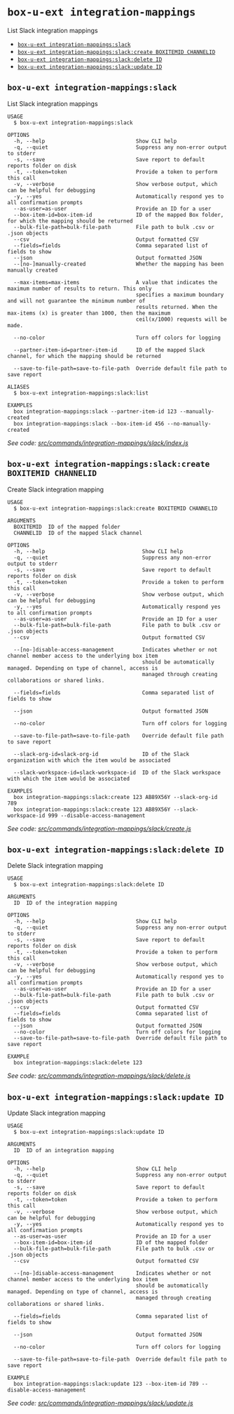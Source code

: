 `box-u-ext integration-mappings`
================================

List Slack integration mappings

* [`box-u-ext integration-mappings:slack`](#box-u-ext-integration-mappingsslack)
* [`box-u-ext integration-mappings:slack:create BOXITEMID CHANNELID`](#box-u-ext-integration-mappingsslackcreate-boxitemid-channelid)
* [`box-u-ext integration-mappings:slack:delete ID`](#box-u-ext-integration-mappingsslackdelete-id)
* [`box-u-ext integration-mappings:slack:update ID`](#box-u-ext-integration-mappingsslackupdate-id)

## `box-u-ext integration-mappings:slack`

List Slack integration mappings

```
USAGE
  $ box-u-ext integration-mappings:slack

OPTIONS
  -h, --help                             Show CLI help
  -q, --quiet                            Suppress any non-error output to stderr
  -s, --save                             Save report to default reports folder on disk
  -t, --token=token                      Provide a token to perform this call
  -v, --verbose                          Show verbose output, which can be helpful for debugging
  -y, --yes                              Automatically respond yes to all confirmation prompts
  --as-user=as-user                      Provide an ID for a user
  --box-item-id=box-item-id              ID of the mapped Box folder, for which the mapping should be returned
  --bulk-file-path=bulk-file-path        File path to bulk .csv or .json objects
  --csv                                  Output formatted CSV
  --fields=fields                        Comma separated list of fields to show
  --json                                 Output formatted JSON
  --[no-]manually-created                Whether the mapping has been manually created

  --max-items=max-items                  A value that indicates the maximum number of results to return. This only
                                         specifies a maximum boundary and will not guarantee the minimum number of
                                         results returned. When the max-items (x) is greater than 1000, then the maximum
                                         ceil(x/1000) requests will be made.

  --no-color                             Turn off colors for logging

  --partner-item-id=partner-item-id      ID of the mapped Slack channel, for which the mapping should be returned

  --save-to-file-path=save-to-file-path  Override default file path to save report

ALIASES
  $ box-u-ext integration-mappings:slack:list

EXAMPLES
  box integration-mappings:slack --partner-item-id 123 --manually-created
  box integration-mappings:slack --box-item-id 456 --no-manually-created
```

_See code: [src/commands/integration-mappings/slack/index.js](https://github.com/vsunday/boxcli-ext/blob/v0.0.4/src/commands/integration-mappings/slack/index.js)_

## `box-u-ext integration-mappings:slack:create BOXITEMID CHANNELID`

Create Slack integration mapping

```
USAGE
  $ box-u-ext integration-mappings:slack:create BOXITEMID CHANNELID

ARGUMENTS
  BOXITEMID  ID of the mapped folder
  CHANNELID  ID of the mapped Slack channel

OPTIONS
  -h, --help                               Show CLI help
  -q, --quiet                              Suppress any non-error output to stderr
  -s, --save                               Save report to default reports folder on disk
  -t, --token=token                        Provide a token to perform this call
  -v, --verbose                            Show verbose output, which can be helpful for debugging
  -y, --yes                                Automatically respond yes to all confirmation prompts
  --as-user=as-user                        Provide an ID for a user
  --bulk-file-path=bulk-file-path          File path to bulk .csv or .json objects
  --csv                                    Output formatted CSV

  --[no-]disable-access-management         Indicates whether or not channel member access to the underlying box item
                                           should be automatically managed. Depending on type of channel, access is
                                           managed through creating collaborations or shared links.

  --fields=fields                          Comma separated list of fields to show

  --json                                   Output formatted JSON

  --no-color                               Turn off colors for logging

  --save-to-file-path=save-to-file-path    Override default file path to save report

  --slack-org-id=slack-org-id              ID of the Slack organization with which the item would be associated

  --slack-workspace-id=slack-workspace-id  ID of the Slack workspace with which the item would be associated

EXAMPLES
  box integration-mappings:slack:create 123 AB89X56Y --slack-org-id 789
  box integration-mappings:slack:create 123 AB89X56Y --slack-workspace-id 999 --disable-access-management
```

_See code: [src/commands/integration-mappings/slack/create.js](https://github.com/vsunday/boxcli-ext/blob/v0.0.4/src/commands/integration-mappings/slack/create.js)_

## `box-u-ext integration-mappings:slack:delete ID`

Delete Slack integration mapping

```
USAGE
  $ box-u-ext integration-mappings:slack:delete ID

ARGUMENTS
  ID  ID of the integration mapping

OPTIONS
  -h, --help                             Show CLI help
  -q, --quiet                            Suppress any non-error output to stderr
  -s, --save                             Save report to default reports folder on disk
  -t, --token=token                      Provide a token to perform this call
  -v, --verbose                          Show verbose output, which can be helpful for debugging
  -y, --yes                              Automatically respond yes to all confirmation prompts
  --as-user=as-user                      Provide an ID for a user
  --bulk-file-path=bulk-file-path        File path to bulk .csv or .json objects
  --csv                                  Output formatted CSV
  --fields=fields                        Comma separated list of fields to show
  --json                                 Output formatted JSON
  --no-color                             Turn off colors for logging
  --save-to-file-path=save-to-file-path  Override default file path to save report

EXAMPLE
  box integration-mappings:slack:delete 123
```

_See code: [src/commands/integration-mappings/slack/delete.js](https://github.com/vsunday/boxcli-ext/blob/v0.0.4/src/commands/integration-mappings/slack/delete.js)_

## `box-u-ext integration-mappings:slack:update ID`

Update Slack integration mapping

```
USAGE
  $ box-u-ext integration-mappings:slack:update ID

ARGUMENTS
  ID  ID of an integration mapping

OPTIONS
  -h, --help                             Show CLI help
  -q, --quiet                            Suppress any non-error output to stderr
  -s, --save                             Save report to default reports folder on disk
  -t, --token=token                      Provide a token to perform this call
  -v, --verbose                          Show verbose output, which can be helpful for debugging
  -y, --yes                              Automatically respond yes to all confirmation prompts
  --as-user=as-user                      Provide an ID for a user
  --box-item-id=box-item-id              ID of the mapped folder
  --bulk-file-path=bulk-file-path        File path to bulk .csv or .json objects
  --csv                                  Output formatted CSV

  --[no-]disable-access-management       Indicates whether or not channel member access to the underlying box item
                                         should be automatically managed. Depending on type of channel, access is
                                         managed through creating collaborations or shared links.

  --fields=fields                        Comma separated list of fields to show

  --json                                 Output formatted JSON

  --no-color                             Turn off colors for logging

  --save-to-file-path=save-to-file-path  Override default file path to save report

EXAMPLE
  box integration-mappings:slack:update 123 --box-item-id 789 --disable-access-management
```

_See code: [src/commands/integration-mappings/slack/update.js](https://github.com/vsunday/boxcli-ext/blob/v0.0.4/src/commands/integration-mappings/slack/update.js)_
